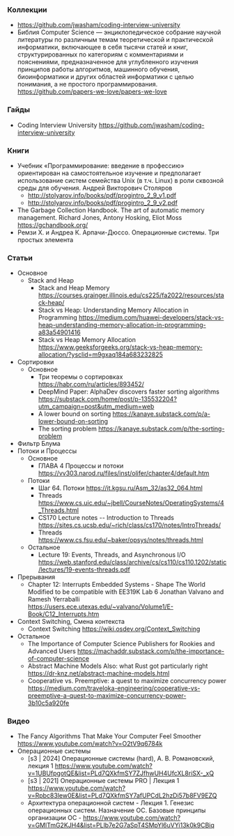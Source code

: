 ### Коллекции

- https://github.com/jwasham/coding-interview-university
- Библия Computer Science — энциклопедическое собрание научной литературы по различным темам теоретической и практической информатики, включающее в себя тысячи статей и книг, структурированных по категориям с комментариями и пояснениями, предназначенное для углубленного изучения принципов работы алгоритмов, машинного обучения, биоинформатики и других областей информатики с целью понимания, а не простого программирования. https://github.com/papers-we-love/papers-we-love

### Гайды

- Coding Interview University https://github.com/jwasham/coding-interview-university

### Книги

- Учебник «Программирование: введение в профессию» ориентирован на самостоятельное изучение и предполагает использование систем семейства Unix (в т.ч. Linux) в роли сквозной среды для обучения. Андрей Викторович Столяров
    - http://stolyarov.info/books/pdf/progintro_2_9_v1.pdf
    - http://stolyarov.info/books/pdf/progintro_2_9_v2.pdf
- The Garbage Collection Handbook. The art of automatic memory management. Richard Jones, Antony Hosking, Eliot Moss https://gchandbook.org/
- Ремзи Х. и Андреа К. Арпачи-Дюссо. Операционные системы. Три простых элемента

### Статьи

- Основное
    - Stack and Heap
        - Stack and Heap Memory https://courses.grainger.illinois.edu/cs225/fa2022/resources/stack-heap/
        - Stack vs Heap: Understanding Memory Allocation in Programming https://medium.com/huawei-developers/stack-vs-heap-understanding-memory-allocation-in-programming-a83a54901416
        - Stack vs Heap Memory Allocation https://www.geeksforgeeks.org/stack-vs-heap-memory-allocation/?ysclid=m9gxaq184a683232825
- Сортировки
    - Основное
        - Три теоремы о сортировках https://habr.com/ru/articles/893452/
        - DeepMind Paper: AlphaDev discovers faster sorting algorithms https://substack.com/home/post/p-135532204?utm_campaign=post&utm_medium=web
        - A lower bound on sorting https://kanaye.substack.com/p/a-lower-bound-on-sorting
        - The sorting problem https://kanaye.substack.com/p/the-sorting-problem
- Фильтр Блума
- Потоки и Процессы
    - Основное
        - ГЛАВА 4 Процессы и потоки https://vv303.narod.ru/files/inst/olifer/chapter4/default.htm
    - Потоки
        - Шаг 64. Потоки https://it.kgsu.ru/Asm_32/as32_064.html
        - Threads https://www.cs.uic.edu/~jbell/CourseNotes/OperatingSystems/4_Threads.html
        - CS170 Lecture notes -- Introduction to Threads https://sites.cs.ucsb.edu/~rich/class/cs170/notes/IntroThreads/
        - Threads https://www.cs.fsu.edu/~baker/opsys/notes/threads.html
    - Остальное
        - Lecture 19: Events, Threads, and Asynchronous I/O https://web.stanford.edu/class/archive/cs/cs110/cs110.1202/static/lectures/19-events-threads.pdf
- Прерывания
    - Chapter 12: Interrupts Embedded Systems - Shape The World Modified to be compatible with EE319K Lab 6 Jonathan Valvano and Ramesh Yerraballi https://users.ece.utexas.edu/~valvano/Volume1/E-Book/C12_Interrupts.htm
- Context Switching, Смена контекста
    - Context Switching https://wiki.osdev.org/Context_Switching
- Остальное
    - The Importance of Computer Science Publishers for Rookies and Advanced Users https://machaddr.substack.com/p/the-importance-of-computer-science
    - Abstract Machine Models Also: what Rust got particularly right https://dr-knz.net/abstract-machine-models.html
    - Cooperative vs. Preemptive: a quest to maximize concurrency power https://medium.com/traveloka-engineering/cooperative-vs-preemptive-a-quest-to-maximize-concurrency-power-3b10c5a920fe

### Видео

- The Fancy Algorithms That Make Your Computer Feel Smoother https://www.youtube.com/watch?v=O2tV9q6784k
- Операционные системы
    - [s3 | 2024] Операционные системы (hard), А. В. Романовский, лекция 1 https://www.youtube.com/watch?v=1UBUfpgotQE&list=PLd7QXkfmSY7ZJfhwUH4UfcXL8riSX-_xQ
    - [s3 | 2021] Операционные системы PRO | Лекция 1 https://www.youtube.com/watch?v=Rpbc83lew0E&list=PLd7QXkfmSY7afUPCdL2hzDi57b8FV9EZQ
    - Архитектура операционной систем - Лекция 1. Генезис операционных систем. Назначение ОС. Базовые принципы организации ОС - https://www.youtube.com/watch?v=GMlTmG2KJH4&list=PLlb7e2G7aSpT4SMpYl6uVYi13k0k9CBiq
